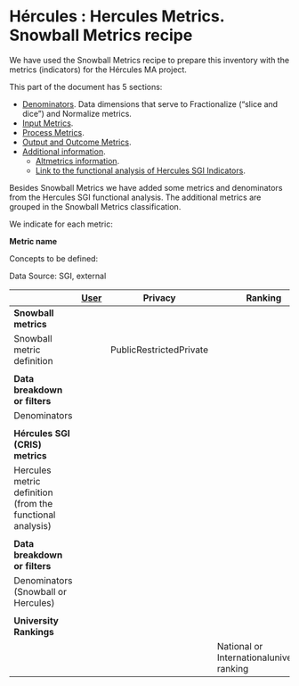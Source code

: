 # Hércules : Hercules Metrics. Snowball Metrics recipe



  


We have used the Snowball Metrics recipe to prepare this inventory with the metrics (indicators) for the Hércules MA project.

This part of the document has 5 sections:

* [Denominators](https://confluence.um.es/confluence/display/HERCULES/Denominators?src=contextnavpagetreemode "https://confluence.um.es/confluence/display/HERCULES/Denominators?src=contextnavpagetreemode"). Data dimensions that serve to Fractionalize (“slice and dice”) and Normalize metrics.
* [Input Metrics](https://confluence.um.es/confluence/display/HERCULES/Input+Metrics?src=contextnavpagetreemode "https://confluence.um.es/confluence/display/HERCULES/Input+Metrics?src=contextnavpagetreemode").
* [Process Metrics](https://confluence.um.es/confluence/display/HERCULES/Process+Metrics?src=contextnavpagetreemode "https://confluence.um.es/confluence/display/HERCULES/Process+Metrics?src=contextnavpagetreemode").
* [Output and Outcome Metrics](https://confluence.um.es/confluence/display/HERCULES/Output+and+Outcome+Metrics?src=contextnavpagetreemode "https://confluence.um.es/confluence/display/HERCULES/Output+and+Outcome+Metrics?src=contextnavpagetreemode").
* [Additional information](https://confluence.um.es/confluence/display/HERCULES/Additional+information?src=contextnavpagetreemode "https://confluence.um.es/confluence/display/HERCULES/Additional+information?src=contextnavpagetreemode").
	+ [Altmetrics information](/hercules/portal-nacional-avanzado-de-investigacion-hercules-ma-metodos-de-analisis/analisis-funcional-portal-nacional-avanzado-de-investigacion-hercules-ma-metodos-de-analisis/analisis-de-indicadores-de-investigacion-modulo-de-catalogo-de-indicadores/especificacion-de-indicadores/hercules-metrics-snowball-metrics-recipe/additional-information/alternative-metrics-altmetrics.md "/hercules/portal-nacional-avanzado-de-investigacion-hercules-ma-metodos-de-analisis/analisis-funcional-portal-nacional-avanzado-de-investigacion-hercules-ma-metodos-de-analisis/analisis-de-indicadores-de-investigacion-modulo-de-catalogo-de-indicadores/especificacion-de-indicadores/hercules-metrics-snowball-metrics-recipe/additional-information/alternative-metrics-altmetrics.md").
	+ [Link to the functional analysis of Hercules SGI Indicators](/hercules/portal-nacional-avanzado-de-investigacion-hercules-ma-metodos-de-analisis/analisis-funcional-portal-nacional-avanzado-de-investigacion-hercules-ma-metodos-de-analisis/analisis-de-indicadores-de-investigacion-modulo-de-catalogo-de-indicadores/especificacion-de-indicadores/hercules-metrics-snowball-metrics-recipe/additional-information/hercules-sgi-indicators.md "/hercules/portal-nacional-avanzado-de-investigacion-hercules-ma-metodos-de-analisis/analisis-funcional-portal-nacional-avanzado-de-investigacion-hercules-ma-metodos-de-analisis/analisis-de-indicadores-de-investigacion-modulo-de-catalogo-de-indicadores/especificacion-de-indicadores/hercules-metrics-snowball-metrics-recipe/additional-information/hercules-sgi-indicators.md").

  


Besides Snowball Metrics we have added some metrics and denominators from the Hercules SGI functional analysis. The additional metrics are grouped in the Snowball Metrics classification.

We indicate for each metric:

**Metric name**

Concepts to be defined:

Data Source: SGI, external



|  | [User](/hercules/portal-nacional-avanzado-de-investigacion-hercules-ma-metodos-de-analisis/analisis-funcional-portal-nacional-avanzado-de-investigacion-hercules-ma-metodos-de-analisis/analisis-de-indicadores-de-investigacion-modulo-de-catalogo-de-indicadores/especificacion-de-indicadores/users-and-privacy.md "/hercules/portal-nacional-avanzado-de-investigacion-hercules-ma-metodos-de-analisis/analisis-funcional-portal-nacional-avanzado-de-investigacion-hercules-ma-metodos-de-analisis/analisis-de-indicadores-de-investigacion-modulo-de-catalogo-de-indicadores/especificacion-de-indicadores/users-and-privacy.md") | Privacy | Ranking |
| --- | --- | --- | --- |
| **Snowball metrics** |  |  |  |
| Snowball metric definition |  | PublicRestrictedPrivate |  |
|  |  |  |  |
| **Data breakdown or filters** |  |  |  |
| Denominators |  |  |  |
|  |  |  |  |
| **Hércules SGI (CRIS) metrics** |  |  |  |
| Hercules metric definition (from the functional analysis) |  |  |  |
|  |  |  |  |
| **Data breakdown or filters** |  |  |  |
| Denominators (Snowball or Hercules) |  |  |  |
|  |  |  |  |
| **University Rankings** |  |  |  |
|  |  |  | National or Internationaluniversity ranking |

  


  





